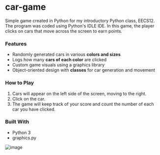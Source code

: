 # car-game
Simple game created in Python for my introductory Python class, EECS12. The program was coded using Python's IDLE IDE. In this game, the player clicks on cars that move across the screen to earn points. 

### Features
- Randomly generated cars in various **colors and sizes**
- Logs how many **cars of each color** are clicked
- Custom game visuals using a graphics library
- Object-oriented design with **classes** for car generation and movement

### How to Play
1. Cars will appear on the left side of the screen, moving to the right.
2. Click on the car.
3. The game will keep track of your score and count the number of each car you have clicked.

### Built With 
- Python 3
- graphics.py

![image](https://github.com/user-attachments/assets/22617554-6d95-428e-8414-7a387932fdf9)
